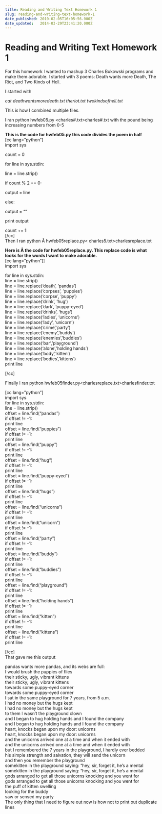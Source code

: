 ```yaml
---
title: Reading and Writing Text Homework 1
slug: reading-and-writing-text-homework-1
date_published: 2010-02-05T16:05:56.000Z
date_updated:   2014-03-29T23:41:20.000Z
---
```


# Reading and Writing Text Homework 1

For this homework I wanted to mashup 3 Charles Bukowski programs and make them adorable. I started with 3 poems: Death wants more Death, The Riot, and Two Kinds of Hell.

I started with

*cat deathwantsmoredeath.txt theriot.txt twokindsofhell.txt*

This is how I combined multiple files.

I ran python hwfeb05.py <charles#.txt>charles#.txt with the pound being increasing numbers from 0-5

**This is the code for hwfeb05.py this code divides the poem in half**  
 [cc lang=”python”]  
 import sys

count = 0

for line in sys.stdin:

line = line.strip()

if count % 2 == 0:

output = line

else:

output = “”

print output

count += 1  
 [/cc]  
 Then I ran python Â hwfeb05replace.py< charles5.txt>charlesreplace.txt

**Here is Â the code for hwfeb05replace.py. This replace code is what looks for the words I want to make adorable.**  
 [cc lang=”python”]]  
 import sys

for line in sys.stdin:  
 line = line.strip()  
 line = line.replace(‘death’, ‘pandas’)  
 line = line.replace(‘corpses’, ‘puppies’)  
 line = line.replace(‘corpse’, ‘puppy’)  
 line = line.replace(‘drink’, ‘hug’)  
 line = line.replace(‘dark’, ‘puppy-eyed’)  
 line = line.replace(‘drinks’, ‘hugs’)  
 line = line.replace(‘ladies’, ‘unicorns’)  
 line = line.replace(‘lady’, ‘unicorn’)  
 line = line.replace(‘crime’,’party’)  
 line = line.replace(‘enemy’,’buddy’)  
 line = line.replace(‘enemies’,’buddies’)  
 line = line.replace(‘bar’,’playground’)  
 line = line.replace(‘alone’,’holding hands’)  
 line = line.replace(‘body’,’kitten’)  
 line = line.replace(‘bodies’,’kittens’)  
 print line

[/cc]

Finally I ran python hwfeb05finder.py<charlesreplace.txt>charlesfinder.txt

[cc lang=”python”]  
 import sys  
 for line in sys.stdin:  
 line = line.strip()  
 offset = line.find(“pandas”)  
 if offset != -1:  
 print line  
 offset = line.find(“puppies”)  
 if offset != -1:  
 print line  
 offset = line.find(“puppy”)  
 if offset != -1:  
 print line  
 offset = line.find(“hug”)  
 if offset != -1:  
 print line  
 offset = line.find(“puppy-eyed”)  
 if offset != -1:  
 print line  
 offset = line.find(“hugs”)  
 if offset != -1:  
 print line  
 offset = line.find(“unicorns”)  
 if offset != -1:  
 print line  
 offset = line.find(“unicorn”)  
 if offset != -1:  
 print line  
 offset = line.find(“party”)  
 if offset != -1:  
 print line  
 offset = line.find(“buddy”)  
 if offset != -1:  
 print line  
 offset = line.find(“buddies”)  
 if offset != -1:  
 print line  
 offset = line.find(“playground”)  
 if offset != -1:  
 print line  
 offset = line.find(“holding hands”)  
 if offset != -1:  
 print line  
 offset = line.find(“kitten”)  
 if offset != -1:  
 print line  
 offset = line.find(“kittens”)  
 if offset != -1:  
 print line

[/cc]  
 That gave me this output:

<div id="_mcePaste">pandas wants more pandas, and its webs are full:</div><div id="_mcePaste">I would brush the puppies of flies</div><div id="_mcePaste">their sticky, ugly, vibrant kittens</div><div id="_mcePaste">their sticky, ugly, vibrant kittens</div><div id="_mcePaste">towards some puppy-eyed corner</div><div id="_mcePaste">towards some puppy-eyed corner</div><div id="_mcePaste">I sat in the same playground for 7 years, from 5 a.m.</div><div id="_mcePaste">I had no money but the hugs kept</div><div id="_mcePaste">I had no money but the hugs kept</div><div id="_mcePaste">to them I wasn’t the playground clown</div><div id="_mcePaste">and I began to hug holding hands and I found the company</div><div id="_mcePaste">and I began to hug holding hands and I found the company</div><div id="_mcePaste">heart, knocks began upon my door: unicorns</div><div id="_mcePaste">heart, knocks began upon my door: unicorns</div><div id="_mcePaste">and the unicorns arrived one at a time and when it ended with</div><div id="_mcePaste">and the unicorns arrived one at a time and when it ended with</div><div id="_mcePaste">but I remembered the 7 years in the playground, I hardly ever bedded</div><div id="_mcePaste">his simple strength and salvation, they will send the unicorn</div><div id="_mcePaste">and then you remember the playground</div><div id="_mcePaste">somekitten in the playground saying: “hey, sir, forget it, he’s a mental</div><div id="_mcePaste">somekitten in the playground saying: “hey, sir, forget it, he’s a mental</div><div id="_mcePaste">gods arranged to get all those unicorns knocking and you went for</div><div id="_mcePaste">gods arranged to get all those unicorns knocking and you went for</div><div id="_mcePaste">the puff of kitten swelling</div><div id="_mcePaste">looking for the buddy</div><div id="_mcePaste">saw or sensed my party</div>The only thing that I need to figure out now is how not to print out duplicate lines
